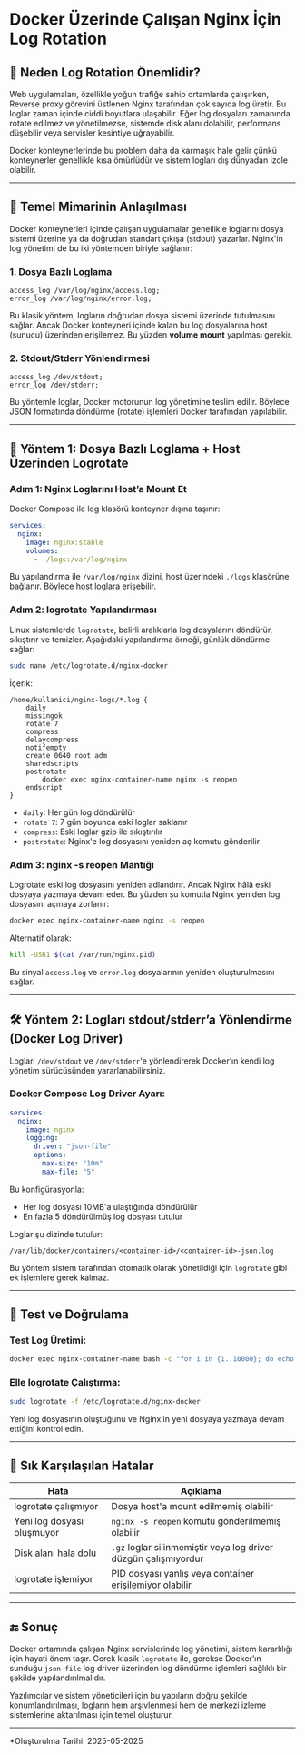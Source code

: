 # Docker Üzerinde Çalışan Nginx İçin Log Rotation

## 🎯 Neden Log Rotation Önemlidir?

Web uygulamaları, özellikle yoğun trafiğe sahip ortamlarda çalışırken, Reverse proxy görevini üstlenen Nginx tarafından çok sayıda log üretir. Bu loglar zaman içinde ciddi boyutlara ulaşabilir. Eğer log dosyaları zamanında rotate edilmez ve yönetilmezse, sistemde disk alanı dolabilir, performans düşebilir veya servisler kesintiye uğrayabilir.

Docker konteynerlerinde bu problem daha da karmaşık hale gelir çünkü konteynerler genellikle kısa ömürlüdür ve sistem logları dış dünyadan izole olabilir.

---

## 🧱 Temel Mimarinin Anlaşılması

Docker konteynerleri içinde çalışan uygulamalar genellikle loglarını dosya sistemi üzerine ya da doğrudan standart çıkışa (stdout) yazarlar. Nginx'in log yönetimi de bu iki yöntemden biriyle sağlanır:

### 1. Dosya Bazlı Loglama

```nginx
access_log /var/log/nginx/access.log;
error_log /var/log/nginx/error.log;
```

Bu klasik yöntem, logların doğrudan dosya sistemi üzerinde tutulmasını sağlar. Ancak Docker konteyneri içinde kalan bu log dosyalarına host (sunucu) üzerinden erişilemez. Bu yüzden **volume mount** yapılması gerekir.

### 2. Stdout/Stderr Yönlendirmesi

```nginx
access_log /dev/stdout;
error_log /dev/stderr;
```

Bu yöntemle loglar, Docker motorunun log yönetimine teslim edilir. Böylece JSON formatında döndürme (rotate) işlemleri Docker tarafından yapılabilir.

---

## 🔧 Yöntem 1: Dosya Bazlı Loglama + Host Üzerinden Logrotate

### Adım 1: Nginx Loglarını Host’a Mount Et

Docker Compose ile log klasörü konteyner dışına taşınır:

```yaml
services:
  nginx:
    image: nginx:stable
    volumes:
      - ./logs:/var/log/nginx
```

Bu yapılandırma ile `/var/log/nginx` dizini, host üzerindeki `./logs` klasörüne bağlanır. Böylece host loglara erişebilir.

### Adım 2: logrotate Yapılandırması

Linux sistemlerde `logrotate`, belirli aralıklarla log dosyalarını döndürür, sıkıştırır ve temizler. Aşağıdaki yapılandırma örneği, günlük döndürme sağlar:

```bash
sudo nano /etc/logrotate.d/nginx-docker
```

İçerik:

```text
/home/kullanici/nginx-logs/*.log {
    daily
    missingok
    rotate 7
    compress
    delaycompress
    notifempty
    create 0640 root adm
    sharedscripts
    postrotate
        docker exec nginx-container-name nginx -s reopen
    endscript
}
```

- `daily`: Her gün log döndürülür
- `rotate 7`: 7 gün boyunca eski loglar saklanır
- `compress`: Eski loglar gzip ile sıkıştırılır
- `postrotate`: Nginx'e log dosyasını yeniden aç komutu gönderilir

### Adım 3: nginx -s reopen Mantığı

Logrotate eski log dosyasını yeniden adlandırır. Ancak Nginx hâlâ eski dosyaya yazmaya devam eder. Bu yüzden şu komutla Nginx yeniden log dosyasını açmaya zorlanır:

```bash
docker exec nginx-container-name nginx -s reopen
```

Alternatif olarak:

```bash
kill -USR1 $(cat /var/run/nginx.pid)
```

Bu sinyal `access.log` ve `error.log` dosyalarının yeniden oluşturulmasını sağlar.

---

## 🛠️ Yöntem 2: Logları stdout/stderr’a Yönlendirme (Docker Log Driver)

Logları `/dev/stdout` ve `/dev/stderr`'e yönlendirerek Docker’ın kendi log yönetim sürücüsünden yararlanabilirsiniz.

### Docker Compose Log Driver Ayarı:

```yaml
services:
  nginx:
    image: nginx
    logging:
      driver: "json-file"
      options:
        max-size: "10m"
        max-file: "5"
```

Bu konfigürasyonla:

- Her log dosyası 10MB'a ulaştığında döndürülür
- En fazla 5 döndürülmüş log dosyası tutulur

Loglar şu dizinde tutulur:

```
/var/lib/docker/containers/<container-id>/<container-id>-json.log
```

Bu yöntem sistem tarafından otomatik olarak yönetildiği için `logrotate` gibi ek işlemlere gerek kalmaz.

---


## 🧪 Test ve Doğrulama

### Test Log Üretimi:

```bash
docker exec nginx-container-name bash -c "for i in {1..10000}; do echo \"$(date) log test\" >> /var/log/nginx/access.log; done"
```

### Elle logrotate Çalıştırma:

```bash
sudo logrotate -f /etc/logrotate.d/nginx-docker
```

Yeni log dosyasının oluştuğunu ve Nginx’in yeni dosyaya yazmaya devam ettiğini kontrol edin.

---

## 🧩 Sık Karşılaşılan Hatalar

| Hata | Açıklama |
|------|----------|
| logrotate çalışmıyor | Dosya host'a mount edilmemiş olabilir |
| Yeni log dosyası oluşmuyor | `nginx -s reopen` komutu gönderilmemiş olabilir |
| Disk alanı hala dolu | `.gz` loglar silinmemiştir veya log driver düzgün çalışmıyordur |
| logrotate işlemiyor | PID dosyası yanlış veya container erişilemiyor olabilir |

---

## 🔚 Sonuç

Docker ortamında çalışan Nginx servislerinde log yönetimi, sistem kararlılığı için hayati önem taşır. Gerek klasik `logrotate` ile, gerekse Docker’ın sunduğu `json-file` log driver üzerinden log döndürme işlemleri sağlıklı bir şekilde yapılandırılmalıdır.

Yazılımcılar ve sistem yöneticileri için bu yapıların doğru şekilde konumlandırılması, logların hem arşivlenmesi hem de merkezi izleme sistemlerine aktarılması için temel oluşturur.

---

*Oluşturulma Tarihi: 2025-05-2025

